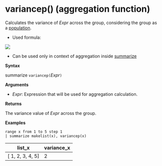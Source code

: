 # variancep() (aggregation function)

Calculates the variance of *Expr* across the group, considering the group as a [population](https://en.wikipedia.org/wiki/Statistical_population). 

* Used formula:
<p><img src="~/query/images/aggregations/variance_population.png"></p>

* Can be used only in context of aggregation inside [summarize](query_language_summarizeoperator.md)

**Syntax**

summarize `variancep(`*Expr*`)`

**Arguments**

* *Expr*: Expression that will be used for aggregation calculation. 

**Returns**

The variance value of *Expr* across the group.
 
**Examples**

<!-- csl -->
```
range x from 1 to 5 step 1
| summarize makelist(x), variancep(x) 
```

|list_x|variance_x|
|---|---|
|[ 1, 2, 3, 4, 5]|2|
